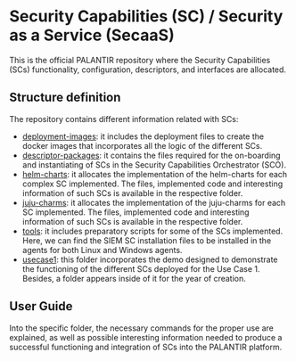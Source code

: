# Security Capabilities (SC) / Security as a Service (SecaaS)

This is the official PALANTIR repository where the Security Capabilities (SCs) functionality, configuration, descriptors, and interfaces are allocated.

## Structure definition

The repository contains different information related with SCs:

- [deployment-images](https://gitlab.com/palantir-project/sc-secaas/-/tree/master/deployment-images): it includes the deployment files to create the docker images that incorporates all the logic of the different SCs.
- [descriptor-packages](https://gitlab.com/palantir-project/sc-secaas/-/tree/master/descriptor-packages): it contains the files required for the on-boarding and instantiating of SCs in the Security Capabilities Orchestrator (SCO).
- [helm-charts](https://gitlab.com/palantir-project/sc-secaas/-/tree/master/helm-charts): it allocates the implementation of the helm-charts for each complex SC implemented. The files, implemented code and interesting information of such SCs is available in the respective folder.
- [juju-charms](https://gitlab.com/palantir-project/sc-secaas/-/tree/master/juju-charms): it allocates the implementation of the juju-charms for each SC implemented. The files, implemented code and interesting information of such SCs is available in the respective folder.
- [tools](https://gitlab.com/palantir-project/sc-secaas/-/tree/master/tools): it includes preparatory scripts for some of the SCs implemented. Here, we can find the SIEM SC installation files to be installed in the agents for both Linux and Windows agents.
- [usecase1](https://gitlab.com/palantir-project/sc-secaas/-/tree/master/UseCase1/Y1-Scenario): this folder incorporates the demo designed to demonstrate the functioning of the different SCs deployed for the Use Case 1. Besides, a folder appears inside of it for the year of creation.

## User Guide
Into the specific folder, the necessary commands for the proper use are explained, as well as possible interesting information needed to produce a successful functioning and integration of SCs into the PALANTIR platform.

